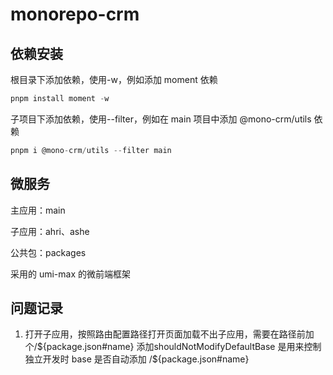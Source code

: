 # monorepo-crm
## 依赖安装

根目录下添加依赖，使用-w，例如添加 moment 依赖

```js
pnpm install moment -w
```

子项目下添加依赖，使用--filter，例如在 main 项目中添加 @mono-crm/utils 依赖

```js
pnpm i @mono-crm/utils --filter main
```
## 微服务

主应用：main

子应用：ahri、ashe

公共包：packages

采用的 umi-max 的微前端框架

## 问题记录
1. 打开子应用，按照路由配置路径打开页面加载不出子应用，需要在路径前加个/${package.json#name}  
添加shouldNotModifyDefaultBase 是用来控制独立开发时 base 是否自动添加 /${package.json#name}

